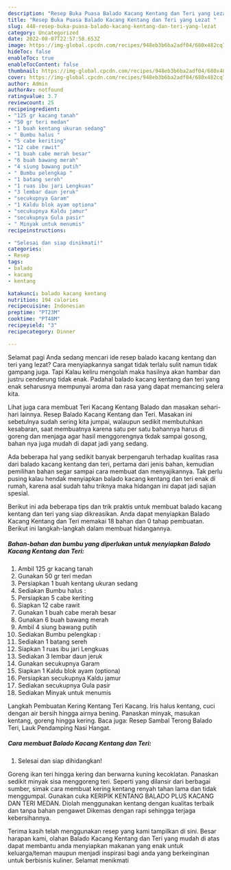 ```yaml
---
description: "Resep Buka Puasa Balado Kacang Kentang dan Teri yang Lezat "
title: "Resep Buka Puasa Balado Kacang Kentang dan Teri yang Lezat "
slug: 448-resep-buka-puasa-balado-kacang-kentang-dan-teri-yang-lezat
category: Uncategorized
date: 2022-08-07T22:57:58.653Z
image: https://img-global.cpcdn.com/recipes/948eb3b6ba2adf04/680x482cq70/balado-kacang-kentang-dan-teri-foto-resep-utama.jpg
hideToc: false
enableToc: true
enableTocContent: false
thumbnail: https://img-global.cpcdn.com/recipes/948eb3b6ba2adf04/680x482cq70/balado-kacang-kentang-dan-teri-foto-resep-utama.jpg
cover: https://img-global.cpcdn.com/recipes/948eb3b6ba2adf04/680x482cq70/balado-kacang-kentang-dan-teri-foto-resep-utama.jpg
author: Admin
authorAv: notfound
ratingvalue: 3.7
reviewcount: 25
recipeingredient:
- "125 gr kacang tanah"
- "50 gr teri medan"
- "1 buah kentang ukuran sedang"
- " Bumbu halus "
- "5 cabe keriting"
- "12 cabe rawit"
- "1 buah cabe merah besar"
- "6 buah bawang merah"
- "4 siung bawang putih"
- " Bumbu pelengkap "
- "1 batang sereh"
- "1 ruas ibu jari Lengkuas"
- "3 lembar daun jeruk"
- "secukupnya Garam"
- "1 Kaldu blok ayam optiona"
- "secukupnya Kaldu jamur"
- "secukupnya Gula pasir"
- " Minyak untuk menumis"
recipeinstructions:

- "Selesai dan siap dinikmati!"
categories:
- Resep
tags:
- balado
- kacang
- kentang

katakunci: balado kacang kentang 
nutrition: 194 calories
recipecuisine: Indonesian
preptime: "PT23M"
cooktime: "PT48M"
recipeyield: "3"
recipecategory: Dinner

---
```



Selamat pagi Anda sedang mencari ide resep balado kacang kentang dan teri yang lezat? Cara menyiapkannya sangat tidak terlalu sulit namun tidak gampang juga. Tapi Kalau keliru mengolah maka hasilnya akan hambar dan justru cenderung tidak enak. Padahal balado kacang kentang dan teri yang enak seharusnya mempunyai aroma dan rasa yang dapat memancing selera kita.


Lihat juga cara membuat Teri Kacang Kentang Balado dan masakan sehari-hari lainnya. Resep Balado Kacang Kentang dan Teri. Masakan ini sebetulnya sudah sering kita jumpai, walaupun sedikit membutuhkan kesabaran, saat membuatnya karena satu per satu bahannya harus di goreng dan menjaga agar hasil menggorengnya tkdak sampai gosong, bahan nya juga mudah di dapat jadi yang sedang.

Ada beberapa hal yang sedikit banyak berpengaruh terhadap kualitas rasa dari balado kacang kentang dan teri, pertama dari jenis bahan, kemudian pemilihan bahan segar sampai cara membuat dan menyajikannya. Tak perlu pusing kalau hendak menyiapkan balado kacang kentang dan teri enak di rumah, karena asal sudah tahu triknya maka hidangan ini dapat jadi sajian spesial.


Berikut ini ada beberapa tips dan trik praktis untuk membuat balado kacang kentang dan teri yang siap dikreasikan. Anda dapat menyiapkan Balado Kacang Kentang dan Teri memakai 18 bahan dan 0 tahap pembuatan. Berikut ini langkah-langkah dalam membuat hidangannya.

<!--inarticleads1-->

##### Bahan-bahan dan bumbu yang diperlukan untuk menyiapkan Balado Kacang Kentang dan Teri:

1. Ambil 125 gr kacang tanah
1. Gunakan 50 gr teri medan
1. Persiapkan 1 buah kentang ukuran sedang
1. Sediakan  Bumbu halus :
1. Persiapkan 5 cabe keriting
1. Siapkan 12 cabe rawit
1. Gunakan 1 buah cabe merah besar
1. Gunakan 6 buah bawang merah
1. Ambil 4 siung bawang putih
1. Sediakan  Bumbu pelengkap :
1. Sediakan 1 batang sereh
1. Siapkan 1 ruas ibu jari Lengkuas
1. Sediakan 3 lembar daun jeruk
1. Gunakan secukupnya Garam
1. Siapkan 1 Kaldu blok ayam (optiona)
1. Persiapkan secukupnya Kaldu jamur
1. Sediakan secukupnya Gula pasir
1. Sediakan  Minyak untuk menumis


Langkah Pembuatan Kering Kentang Teri Kacang. Iris halus kentang, cuci dengan air bersih hingga airnya bening. Panaskan minyak, masukan kentang, goreng hingga kering. Baca juga: Resep Sambal Terong Balado Teri, Lauk Pendamping Nasi Hangat. 

<!--inarticleads2-->

##### Cara membuat Balado Kacang Kentang dan Teri:


1. Selesai dan siap dihidangkan!

Goreng ikan teri hingga kering dan berwarna kuning kecoklatan. Panaskan sedikit minyak sisa menggoreng teri. Seperti yang dilansir dari berbagai sumber, simak cara membuat kering kentang renyah tahan lama dan tidak menggumpal. Gunakan cuka KERIPIK KENTANG BALADO PLUS KACANG DAN TERI MEDAN. Diolah menggunakan kentang dengan kualitas terbaik dan tanpa bahan pengawet Dikemas dengan rapi sehingga terjaga kebersihannya. 

Terima kasih telah menggunakan resep yang kami tampilkan di sini. Besar harapan kami, olahan Balado Kacang Kentang dan Teri yang mudah di atas dapat membantu anda menyiapkan makanan yang enak untuk keluarga/teman maupun menjadi inspirasi bagi anda yang berkeinginan untuk berbisnis kuliner. Selamat menikmati
